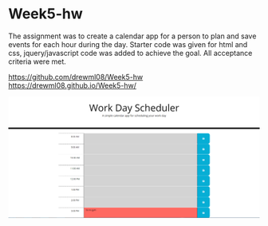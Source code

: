 # Week5-hw

The assignment was to create a calendar app for a person to plan and save events for each hour during the day.  Starter code was given for html and css, jquery/javascript code was added to achieve the goal.  All acceptance criteria were met. 

https://github.com/drewml08/Week5-hw
https://drewml08.github.io/Week5-hw/

![Screenshot](./Screenshot.jpg)